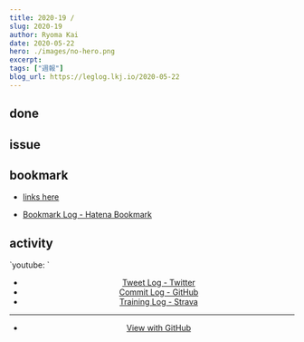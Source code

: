 ```yaml
---
title: 2020-19 / 
slug: 2020-19
author: Ryoma Kai
date: 2020-05-22
hero: ./images/no-hero.png
excerpt: 
tags: ["週報"]
blog_url: https://leglog.lkj.io/2020-05-22
---
```


<!--greeting here-->

## done

### 

## issue

### 

## bookmark

- [links here]()


- [Bookmark Log - Hatena Bookmark](https://b.hatena.ne.jp/Ryo_K/bookmark)

## activity

<Tweet tweetLink="" align="center" />
<Instagram instagramId="" />
`youtube: `

- [Tweet Log - Twitter](https://twitter.com/search?q=(from%3Alegnoh)%20until%3A2020-05-22%20since%3A2020-05-16%20-filter%3Areplies&src=typed_query)
- [Commit Log - GitHub](https://github.com/legnoh?tab=overview&from=2020-05-16&to=2020-05-22)
- [Training Log - Strava](https://www.strava.com/athletes/47349424/training/log)

----

- [View with GitHub](https://github.com/legnoh/leglog/blob/master/content/posts/202x/2020/19/index.md)
